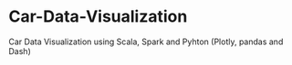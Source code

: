 # Car-Data-Visualization
Car Data Visualization using Scala, Spark and Pyhton (Plotly, pandas and Dash)
